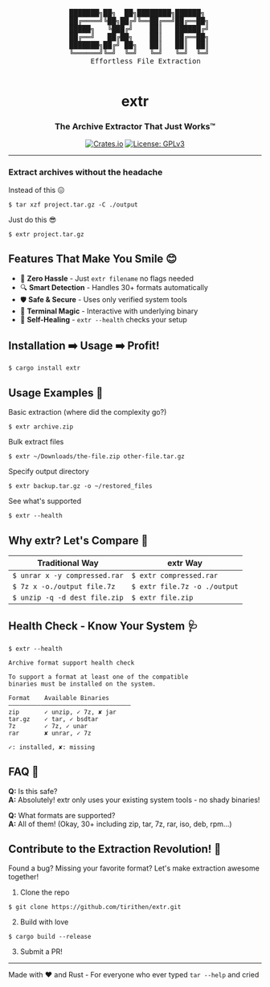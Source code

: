 <div align="center">
  <pre>
  ███████╗██╗  ██╗████████╗██████╗ 
  ██╔════╝╚██╗██╔╝╚══██╔══╝██╔══██╗
  █████╗   ╚███╔╝    ██║   ██████╔╝
  ██╔══╝   ██╔██╗    ██║   ██╔══██╗
  ███████╗██╔╝ ██╗   ██║   ██║  ██║
  ╚══════╝╚═╝  ╚═╝   ╚═╝   ╚═╝  ╚═╝
     Effortless File Extraction
  </pre>
  
  <h1>extr</h1>
  <h3>The Archive Extractor That Just Works™</h3>

  [![Crates.io](https://img.shields.io/crates/v/extr?color=blue&style=for-the-badge)](https://crates.io/crates/extr)
  [![License: GPLv3](https://img.shields.io/crates/l/extr)](https://opensource.org/license/gpl-3-0)
</div>

---

### Extract archives without the headache

Instead of this 😖

```
$ tar xzf project.tar.gz -C ./output
```

Just do this 😎

```
$ extr project.tar.gz
```

## Features That Make You Smile 😊

- 🎯 **Zero Hassle** - Just `extr filename` no flags needed
- 🔍 **Smart Detection** - Handles 30+ formats automatically
- 🛡️ **Safe & Secure** - Uses only verified system tools
- 🌈 **Terminal Magic** - Interactive with underlying binary
- 🤖 **Self-Healing** - `extr --health` checks your setup

## Installation ➡️ Usage ➡️ Profit!

```
$ cargo install extr
```

## Usage Examples 🚀

Basic extraction (where did the complexity go?)

```
$ extr archive.zip
```

Bulk extract files 

```
$ extr ~/Downloads/the-file.zip other-file.tar.gz
```

Specify output directory

```
$ extr backup.tar.gz -o ~/restored_files
```

See what's supported

```
$ extr --health
```

## Why extr? Let's Compare 🤼

| Traditional Way                 | **extr** Way                   |
|---------------------------------|--------------------------------|
| `$ unrar x -y compressed.rar`   | `$ extr compressed.rar`        |
| `$ 7z x -o./output file.7z`     | `$ extr file.7z -o ./output`   |
| `$ unzip -q -d dest file.zip`   | `$ extr file.zip`              |

## Health Check - Know Your System 🩺

```
$ extr --health

Archive format support health check

To support a format at least one of the compatible
binaries must be installed on the system.

Format    Available Binaries
――――――――――――――――――――――――――――――――――
zip       ✓ unzip, ✓ 7z, ✘ jar
tar.gz    ✓ tar, ✓ bsdtar
7z        ✓ 7z, ✓ unar
rar       ✘ unrar, ✓ 7z

✓: installed, ✘: missing
```

## FAQ 🙋

**Q:** Is this safe?  
**A:** Absolutely! extr only uses your existing system tools - no shady binaries!

**Q:** What formats are supported?  
**A:** All of them! (Okay, 30+ including zip, tar, 7z, rar, iso, deb, rpm...)

## Contribute to the Extraction Revolution! 🫶

Found a bug? Missing your favorite format? Let's make extraction awesome together!

1. Clone the repo

```
$ git clone https://github.com/tirithen/extr.git
```

2. Build with love

```
$ cargo build --release
```

3. Submit a PR!

---

Made with ❤️ and Rust - For everyone who ever typed `tar --help` and cried

